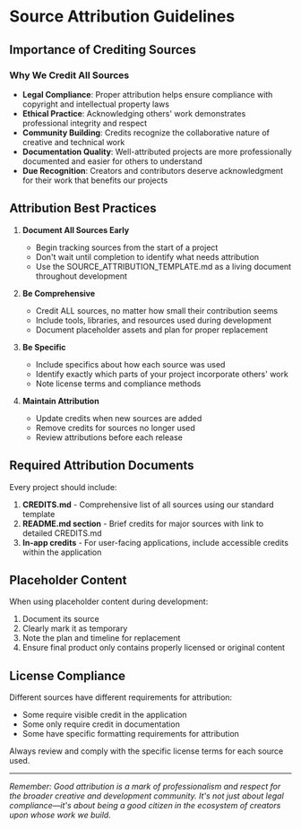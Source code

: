 # Source Attribution Guidelines

## Importance of Crediting Sources

### Why We Credit All Sources
- **Legal Compliance**: Proper attribution helps ensure compliance with copyright and intellectual property laws
- **Ethical Practice**: Acknowledging others' work demonstrates professional integrity and respect
- **Community Building**: Credits recognize the collaborative nature of creative and technical work
- **Documentation Quality**: Well-attributed projects are more professionally documented and easier for others to understand
- **Due Recognition**: Creators and contributors deserve acknowledgment for their work that benefits our projects

## Attribution Best Practices

1. **Document All Sources Early**
   - Begin tracking sources from the start of a project
   - Don't wait until completion to identify what needs attribution
   - Use the SOURCE_ATTRIBUTION_TEMPLATE.md as a living document throughout development

2. **Be Comprehensive**
   - Credit ALL sources, no matter how small their contribution seems
   - Include tools, libraries, and resources used during development
   - Document placeholder assets and plan for proper replacement

3. **Be Specific**
   - Include specifics about how each source was used
   - Identify exactly which parts of your project incorporate others' work
   - Note license terms and compliance methods

4. **Maintain Attribution**
   - Update credits when new sources are added
   - Remove credits for sources no longer used
   - Review attributions before each release

## Required Attribution Documents

Every project should include:

1. **CREDITS.md** - Comprehensive list of all sources using our standard template
2. **README.md section** - Brief credits for major sources with link to detailed CREDITS.md
3. **In-app credits** - For user-facing applications, include accessible credits within the application

## Placeholder Content

When using placeholder content during development:
1. Document its source
2. Clearly mark it as temporary
3. Note the plan and timeline for replacement
4. Ensure final product only contains properly licensed or original content

## License Compliance

Different sources have different requirements for attribution:
- Some require visible credit in the application
- Some only require credit in documentation
- Some have specific formatting requirements for attribution

Always review and comply with the specific license terms for each source used.

---

*Remember: Good attribution is a mark of professionalism and respect for the broader creative and development community. It's not just about legal compliance—it's about being a good citizen in the ecosystem of creators upon whose work we build.*
